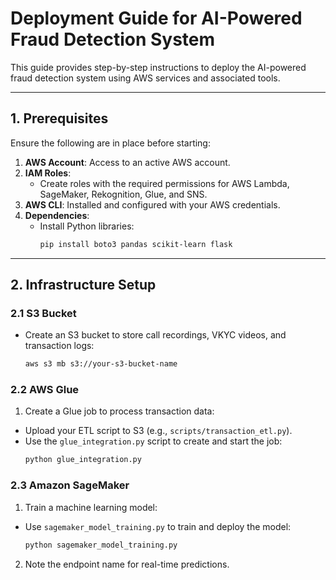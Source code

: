 # **Deployment Guide for AI-Powered Fraud Detection System**

This guide provides step-by-step instructions to deploy the AI-powered fraud detection system using AWS services and associated tools.

---

## **1. Prerequisites**
Ensure the following are in place before starting:
1. **AWS Account**: Access to an active AWS account.
2. **IAM Roles**:
   - Create roles with the required permissions for AWS Lambda, SageMaker, Rekognition, Glue, and SNS.
3. **AWS CLI**: Installed and configured with your AWS credentials.
4. **Dependencies**:
   - Install Python libraries:
     ```bash
     pip install boto3 pandas scikit-learn flask
     ```

---

## **2. Infrastructure Setup**

### **2.1 S3 Bucket**
- Create an S3 bucket to store call recordings, VKYC videos, and transaction logs:
  ```bash
  aws s3 mb s3://your-s3-bucket-name

### **2.2 AWS Glue**
1. Create a Glue job to process transaction data:
- Upload your ETL script to S3 (e.g., `scripts/transaction_etl.py`).
- Use the `glue_integration.py` script to create and start the job:
  ```bash
  python glue_integration.py

### **2.3 Amazon SageMaker**
1. Train a machine learning model:
- Use `sagemaker_model_training.py` to train and deploy the model:
  ```bash
  python sagemaker_model_training.py

2. Note the endpoint name for real-time predictions.

